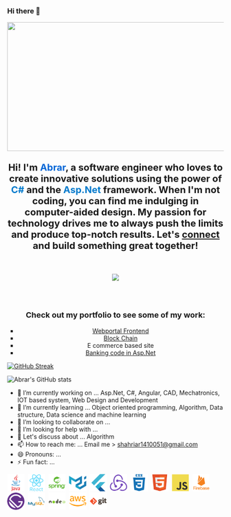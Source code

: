 ### Hi there 👋

<!--
**Abrar051/Abrar051** is a ✨ _special_ ✨ repository because its `README.md` (this file) appears on your GitHub profile. -->
<div align="center">
  <img src="https://media.giphy.com/media/dWesBcTLavkZuG35MI/giphy.gif" width="600" height="300"/>
</div>

<p style="font-size: 22px; font-weight: bold; text-align: center;">Hi! I'm <span style="color: #0366d6;">Abrar</span>, a software engineer who loves to create innovative solutions using the power of <span style="color: #007acc;">C#</span> and the <span style="color: #007acc;">Asp.Net</span> framework. When I'm not coding, you can find me indulging in computer-aided design. My passion for technology drives me to always push the limits and produce top-notch results. Let's <a href="https://github.com/Abrar051">connect</a> and build something great together!</p>
<br>
<!--[![trophy](https://github-profile-trophy.vercel.app/?username=Abrar051&theme=onedark)](https://github.com/ryo-ma/github-profile-trophy)-->
<p align="center">
  <img alig src="https://github-profile-trophy.vercel.app/?username=Abrar051&column=6&rank=SSS,SS,S,AAA,AA,A,B,C" />
</p>
<br>

<br>
<p style="font-size: 18px; font-weight: bold; text-align: center;">Check out my portfolio to see some of my work:</p>
<ul style="list-style-type: square; text-align: center;">
  <li><a href="#">Webportal Frontend</a></li>
  <li><a href="#">Block Chain</a></li>
  <li><a href="#"></a>E commerce based site</li>
  <li><a href="#">Banking code in Asp.Net</a></li>
</ul>

[![GitHub Streak](http://github-readme-streak-stats.herokuapp.com?user=Abrar051&theme=dark&border_radius=5.8)](https://git.io/streak-stats)

![Abrar's GitHub stats](https://github-readme-stats.vercel.app/api?username=Abrar051&show_icons=true&theme=radical)

- 🔭 I’m currently working on ... Asp.Net, C#, Angular, CAD, Mechatronics, IOT based system, Web Design and Development
- 🌱 I’m currently learning ... Object oriented programming, Algorithm, Data structure, Data science and machine learning
- 👯 I’m looking to collaborate on ...
- 🤔 I’m looking for help with ...
- 💬 Let's discuss about ... Algorithm
- 📫 How to reach me: ... Email me > shahriar1410051@gmail.com
- 😄 Pronouns: ...
- ⚡ Fun fact: ...


<div>
  <img src="https://github.com/devicons/devicon/blob/master/icons/java/java-original-wordmark.svg" title="Java" alt="Java" width="40" height="40"/>&nbsp;
  <img src="https://github.com/devicons/devicon/blob/master/icons/react/react-original-wordmark.svg" title="React" alt="React" width="40" height="40"/>&nbsp;
  <img src="https://github.com/devicons/devicon/blob/master/icons/spring/spring-original-wordmark.svg" title="Spring" alt="Spring" width="40" height="40"/>&nbsp;
  <img src="https://github.com/devicons/devicon/blob/master/icons/materialui/materialui-original.svg" title="Material UI" alt="Material UI" width="40" height="40"/>&nbsp;
  <img src="https://github.com/devicons/devicon/blob/master/icons/flutter/flutter-original.svg" title="Flutter" alt="Flutter" width="40" height="40"/>&nbsp;
  <img src="https://github.com/devicons/devicon/blob/master/icons/redux/redux-original.svg" title="Redux" alt="Redux " width="40" height="40"/>&nbsp;
  <img src="https://github.com/devicons/devicon/blob/master/icons/css3/css3-plain-wordmark.svg"  title="CSS3" alt="CSS" width="40" height="40"/>&nbsp;
  <img src="https://github.com/devicons/devicon/blob/master/icons/html5/html5-original.svg" title="HTML5" alt="HTML" width="40" height="40"/>&nbsp;
  <img src="https://github.com/devicons/devicon/blob/master/icons/javascript/javascript-original.svg" title="JavaScript" alt="JavaScript" width="40" height="40"/>&nbsp;
  <img src="https://github.com/devicons/devicon/blob/master/icons/firebase/firebase-plain-wordmark.svg" title="Firebase" alt="Firebase" width="40" height="40"/>&nbsp;
  <img src="https://github.com/devicons/devicon/blob/master/icons/gatsby/gatsby-original.svg" title="Gatsby"  alt="Gatsby" width="40" height="40"/>&nbsp;
  <img src="https://github.com/devicons/devicon/blob/master/icons/mysql/mysql-original-wordmark.svg" title="MySQL"  alt="MySQL" width="40" height="40"/>&nbsp;
  <img src="https://github.com/devicons/devicon/blob/master/icons/nodejs/nodejs-original-wordmark.svg" title="NodeJS" alt="NodeJS" width="40" height="40"/>&nbsp;
  <img src="https://github.com/devicons/devicon/blob/master/icons/amazonwebservices/amazonwebservices-plain-wordmark.svg" title="AWS" alt="AWS" width="40" height="40"/>&nbsp;
  <img src="https://github.com/devicons/devicon/blob/master/icons/git/git-original-wordmark.svg" title="Git" **alt="Git" width="40" height="40"/>
</div>
